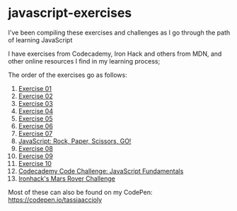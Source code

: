 # javascript-exercises

I've been compiling these exercises and challenges as I go through the path of learning JavaScript

I have exercises from Codecademy, Iron Hack and others from MDN, and other online resources I find in my learning process;

The order of the exercises go as follows:

1. [Exercise 01](./javascript-01.js)
2. [Exercise 02](./javascript-02.js)
3. [Exercise 03](./javascript-03.js)
4. [Exercise 04](./javascript-04.js)
5. [Exercise 05](./javascript-05.js)
6. [Exercise 06](./javascript-06.js)
7. [Exercise 07](./javascript-07.js)
8. [JavaScript: Rock, Paper, Scissors, GO!](./js-rock-paper-scissors.js)
9. [Exercise 08](./javascript-08.js)
10. [Exercise 09](./javascript-09.js)
11. [Exercise 10](./javascript-10.js)
12. [Codecademy Code Challenge: JavaScript Fundamentals](./codecademy-challenges.js)
13. [Ironhack's Mars Rover Challenge](./mars-rover.js)


Most of these can also be found on my CodePen: https://codepen.io/tassiaaccioly
